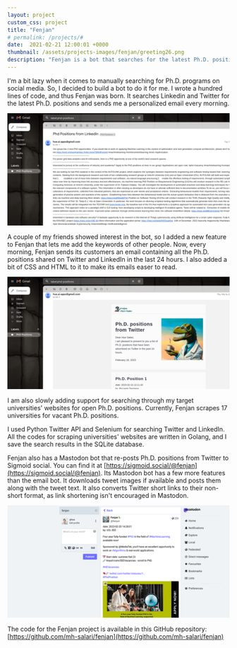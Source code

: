 ```yaml
---
layout: project
custom_css: project
title: "Fenjan"
# permalink: /projects/#
date:  2021-02-21 12:00:01 +0000
thumbnail: /assets/projects-images/fenjan/greeting26.png
description: "Fenjan is a bot that searches for the latest Ph.D. positions on social media and universities' websites, and sends personalized emails to users every morning."
---
```


I'm a bit lazy when it comes to manually searching for Ph.D. programs on social media. So, I decided to build a bot to do it for me. I wrote a hundred lines of code, and thus Fenjan was born. It searches Linkedin and Twitter for the latest Ph.D. positions and sends me a personalized email every morning.

![Fenjan V1 Screenshot](/assets/projects-images/fenjan/v1.png)

A couple of my friends showed interest in the bot, so I added a new feature to Fenjan that lets me add the keywords of other people. Now, every morning, Fenjan sends its customers an email containing all the Ph.D. positions shared on Twitter and LinkedIn in the last 24 hours.
I also added a bit of CSS and HTML to it to make its emails easer to read.

![Fenjan V2 Screenshot](/assets/projects-images/fenjan/v2.png)

I am also slowly adding support for searching through my target universities' websites for open Ph.D. positions. Currently, Fenjan scrapes 17 universities for vacant Ph.D. positions.

I used Python Twitter API and Selenium for searching Twitter and LinkedIn. All the codes for scraping universities' websites are written in Golang, and I save the search results in the SQLite database.

Fenjan also has a Mastodon bot that re-posts Ph.D. positions from Twitter to Sigmoid social. You can find it at [https://sigmoid.social/@fenjan](https://sigmoid.social/@fenjan). Its Mastodon bot has a few more features than the email bot. It downloads tweet images if available and posts them along with the tweet text. It also converts Twitter short links to their non-short format, as link shortening isn't encouraged in Mastodon.

![Fenjan Mastodon Screenshot](/assets/projects-images/fenjan/mastodon.png)

The code for the Fenjan project is available in this GitHub repository: [https://github.com/mh-salari/fenjan](https://github.com/mh-salari/fenjan)